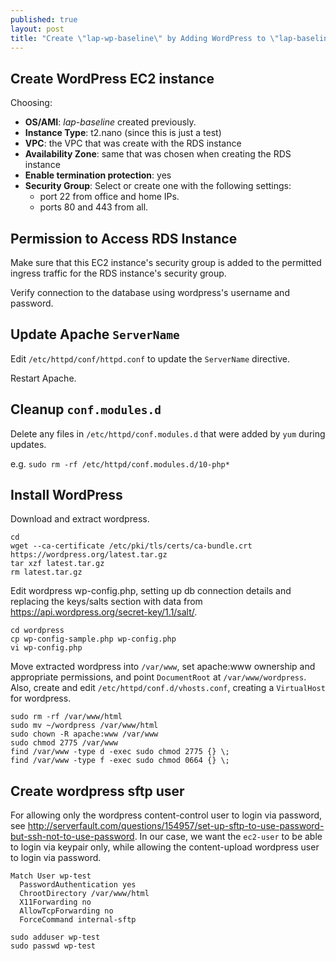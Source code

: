 ```yaml
---
published: true
layout: post
title: "Create \"lap-wp-baseline\" by Adding WordPress to \"lap-baseline\" on an AWS VPC with EC2 Linux and RDS MariaDB, Take 3"
---
```




## Create WordPress EC2 instance

Choosing:

- **OS/AMI**: _lap-baseline_ created previously.
- **Instance Type**: t2.nano (since this is just a test)
- **VPC**: the VPC that was create with the RDS instance
- **Availability Zone**: same that was chosen when creating the RDS instance
- **Enable termination protection**: yes
- **Security Group**: Select or create one with the following settings:
	- port 22 from office and home IPs.
    - ports 80 and 443 from all.

## Permission to Access RDS Instance

Make sure that this EC2 instance's security group is added to the permitted ingress traffic for the RDS instance's security group.

Verify connection to the database using wordpress's username and password.


## Update Apache `ServerName`

Edit `/etc/httpd/conf/httpd.conf` to update the `ServerName` directive.

Restart Apache.


## Cleanup `conf.modules.d`

Delete any files in `/etc/httpd/conf.modules.d` that were added by `yum` during updates.

e.g. `sudo rm -rf /etc/httpd/conf.modules.d/10-php*`


## Install WordPress

Download and extract wordpress.

```
cd
wget --ca-certificate /etc/pki/tls/certs/ca-bundle.crt https://wordpress.org/latest.tar.gz
tar xzf latest.tar.gz
rm latest.tar.gz
```

Edit wordpress wp-config.php, setting up db connection details and replacing the keys/salts section with data from https://api.wordpress.org/secret-key/1.1/salt/.

```
cd wordpress
cp wp-config-sample.php wp-config.php
vi wp-config.php
```

Move extracted wordpress into `/var/www`, set apache:www ownership and appropriate permissions, and point `DocumentRoot` at `/var/www/wordpress`. Also, create and edit `/etc/httpd/conf.d/vhosts.conf`, creating a `VirtualHost` for wordpress.

```
sudo rm -rf /var/www/html
sudo mv ~/wordpress /var/www/html
sudo chown -R apache:www /var/www
sudo chmod 2775 /var/www
find /var/www -type d -exec sudo chmod 2775 {} \;
find /var/www -type f -exec sudo chmod 0664 {} \;
```


## Create wordpress sftp user

For allowing only the wordpress content-control user to login via password, see http://serverfault.com/questions/154957/set-up-sftp-to-use-password-but-ssh-not-to-use-password. In our case, we want the `ec2-user` to be able to login via keypair only, while allowing the content-upload wordpress user to login via password.

```
Match User wp-test
  PasswordAuthentication yes
  ChrootDirectory /var/www/html
  X11Forwarding no
  AllowTcpForwarding no
  ForceCommand internal-sftp
```

```
sudo adduser wp-test
sudo passwd wp-test
```
